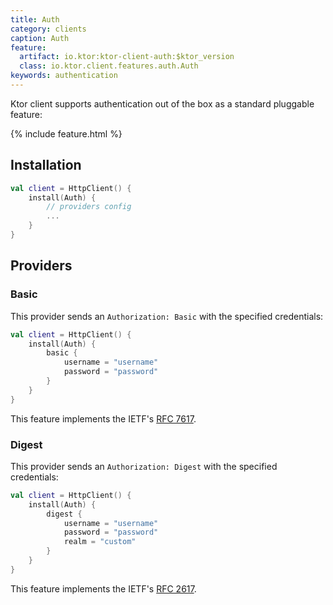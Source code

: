 ```yaml
---
title: Auth
category: clients
caption: Auth
feature:
  artifact: io.ktor:ktor-client-auth:$ktor_version
  class: io.ktor.client.features.auth.Auth
keywords: authentication
---
```


Ktor client supports authentication out of the box as a standard pluggable feature:

{% include feature.html %}

## Installation

``` kotlin
val client = HttpClient() {
    install(Auth) {
        // providers config
        ...
    }
}
```
## Providers

### Basic 
This provider sends an `Authorization: Basic` with the specified credentials:

```kotlin
val client = HttpClient() {
    install(Auth) {
        basic {
            username = "username"
            password = "password"
        }
    }
}
```

This feature implements the IETF's [RFC 7617](https://tools.ietf.org/html/rfc7617).

### Digest

This provider sends an `Authorization: Digest` with the specified credentials:

```kotlin
val client = HttpClient() {
    install(Auth) {
        digest {
            username = "username"
            password = "password"
            realm = "custom"
        }
    }
}
```

This feature implements the IETF's [RFC 2617](https://tools.ietf.org/html/rfc2617).
